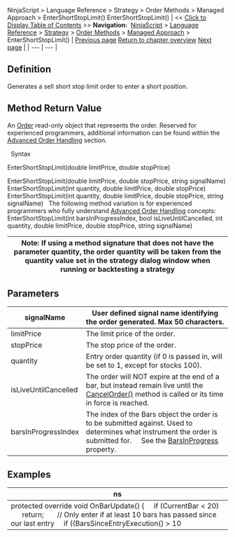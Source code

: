 ﻿
NinjaScript > Language Reference > Strategy > Order Methods > Managed Approach > EnterShortStopLimit()
EnterShortStopLimit()
| << [Click to Display Table of Contents](entershortstoplimit.md) >> **Navigation:**     [NinjaScript](ninjascript-1.md) > [Language Reference](language_reference_wip-1.md) > [Strategy](strategy-1.md) > [Order Methods](order_methods-1.md) > [Managed Approach](managed_approach-1.md) > EnterShortStopLimit() | [Previous page](entershortmit-1.md) [Return to chapter overview](managed_approach-1.md) [Next page](entershortstopmarket-1.md) |
| --- | --- |
## Definition
Generates a sell short stop limit order to enter a short position.
 
## Method Return Value
An [Order](order-1.md) read-only object that represents the order. Reserved for experienced programmers, additional information can be found within the [Advanced Order Handling](advanced_order_handling-1.md) section.   

 
Syntax  

EnterShortStopLimit(double limitPrice, double stopPrice)   

EnterShortStopLimit(double limitPrice, double stopPrice, string signalName)
EnterShortStopLimit(int quantity, double limitPrice, double stopPrice)
EnterShortStopLimit(int quantity, double limitPrice, double stopPrice, string signalName)
 
The following method variation is for experienced programmers who fully understand [Advanced Order Handling](advanced_order_handling-1.md) concepts:
 
EnterShortStopLimit(int barsInProgressIndex, bool isLiveUntilCancelled, int quantity, double limitPrice, double stopPrice, string signalName) 

| Note: If using a method signature that does not have the parameter quantity, the order quantity will be taken from the quantity value set in the strategy dialog window when running or backtesting a strategy |
| --- |
## 
## Parameters
| signalName | User defined signal name identifying the order generated. Max 50 characters. |
| --- | --- |
| limitPrice | The limit price of the order. |
| stopPrice | The stop price of the order. |
| quantity | Entry order quantity (if 0 is passed in, will be set to 1, except for stocks 100). |
| isLiveUntilCancelled | The order will NOT expire at the end of a bar, but instead remain live until the [CancelOrder()](managed_cancelorder-1.md) method is called or its time in force is reached. |
| barsInProgressIndex | The index of the Bars object the order is to be submitted against. Used to determines what instrument the order is submitted for.      See the [BarsInProgress](barsinprogress-1.md) property. |
## 
## 
## Examples
| ns |
| --- |
| protected override void OnBarUpdate() {      if (CurrentBar < 20)          return;        // Only enter if at least 10 bars has passed since our last entry      if ((BarsSinceEntryExecution() > 10 || BarsSinceEntryExecution() == -1) && CrossAbove(SMA(10), SMA(20), 1))          EnterShortStopLimit(Low[0] - 2 * TickSize, Low[0], "SMA Cross Entry"); } |

